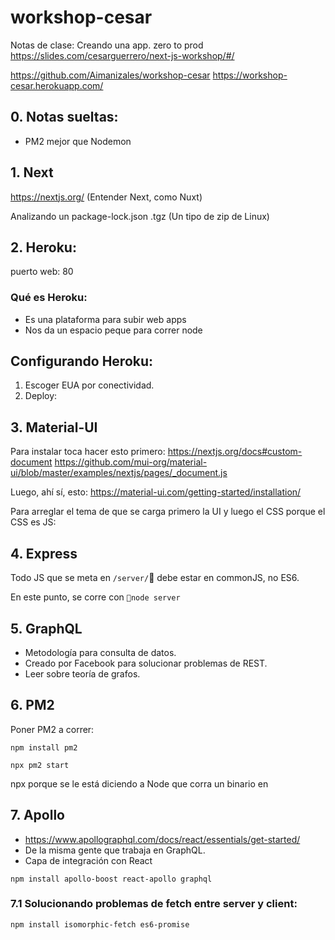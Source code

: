 # workshop-cesar
Notas de clase: Creando una app. zero to prod
https://slides.com/cesarguerrero/next-js-workshop/#/

https://github.com/Aimanizales/workshop-cesar
https://workshop-cesar.herokuapp.com/

## 0. Notas sueltas:
- PM2 mejor que Nodemon

## 1. Next
https://nextjs.org/ (Entender Next, como Nuxt)

Analizando un package-lock.json
.tgz (Un tipo de zip de Linux)

## 2. Heroku:
puerto web: 80

### Qué es Heroku:
- Es una plataforma para subir web apps
- Nos da un espacio peque para correr node

## Configurando Heroku: 
1. Escoger EUA por conectividad.
2. Deploy: 


## 3. Material-UI

Para instalar toca hacer esto primero:
https://nextjs.org/docs#custom-document
https://github.com/mui-org/material-ui/blob/master/examples/nextjs/pages/_document.js

Luego, ahí sí, esto:
https://material-ui.com/getting-started/installation/

Para arreglar el tema de que se carga primero la UI y luego el CSS porque el CSS es JS:

## 4. Express
Todo JS que se meta en `/server/` debe estar en commonJS, no ES6.

En este punto, se corre con `node server`

## 5. GraphQL
- Metodología para consulta de datos.
- Creado por Facebook para solucionar problemas de REST.
- Leer sobre teoría de grafos.


## 6. PM2
Poner PM2 a correr:

`npm install pm2`

```
npx pm2 start 
```

npx porque se le está diciendo a Node que corra un binario en 


## 7. Apollo
- https://www.apollographql.com/docs/react/essentials/get-started/
- De la misma gente que trabaja en GraphQL.
- Capa de integración con React

`npm install apollo-boost react-apollo graphql`

### 7.1 Solucionando problemas de fetch entre server y client:
`npm install isomorphic-fetch es6-promise`
